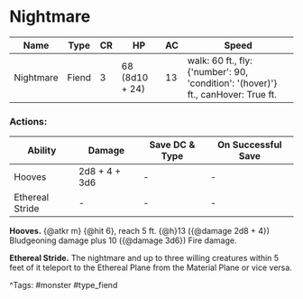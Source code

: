 # Nightmare

| Name | Type | CR | HP | AC | Speed |
|------|------|----|----|----|-------|
| Nightmare | Fiend | 3 | 68 (8d10 + 24) | 13 | walk: 60 ft., fly: {'number': 90, 'condition': '(hover)'} ft., canHover: True ft. |

### Actions:

| Ability | Damage | Save DC & Type | On Successful Save |
|---------|--------|----------------|--------------------|
| Hooves | 2d8 + 4 + 3d6 | - | - |
| Ethereal Stride | - | - | - |


**Hooves.** {@atkr m} {@hit 6}, reach 5 ft. {@h}13 ({@damage 2d8 + 4}) Bludgeoning damage plus 10 ({@damage 3d6}) Fire damage.

**Ethereal Stride.** The nightmare and up to three willing creatures within 5 feet of it teleport to the Ethereal Plane from the Material Plane or vice versa.

^Tags: #monster #type_fiend